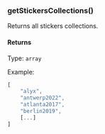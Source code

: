 ### getStickersCollections()

Returns all stickers collections.

#### Returns

Type: `array`

Example:

```js
[
    "alyx",
    "antwerp2022",
    "atlanta2017",
    "berlin2019",
    [...]
]
```